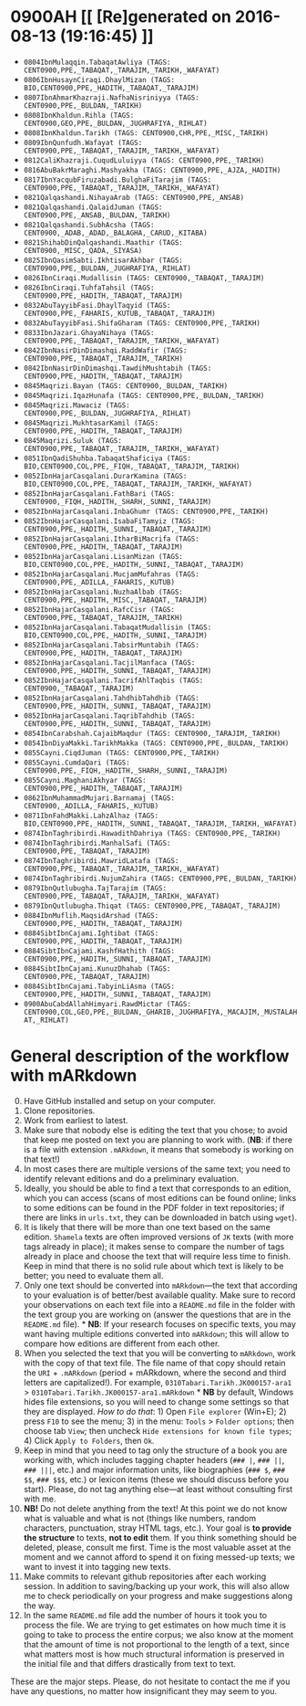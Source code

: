 # 0900AH [[ [Re]generated on 2016-08-13 (19:16:45) ]]

* `0804IbnMulaqqin.TabaqatAwliya (TAGS: CENT0900,PPE,_TABAQAT,_TARAJIM,_TARIKH,_WAFAYAT)`
* `0806IbnHusaynCiraqi.DhaylMizan (TAGS: BIO,CENT0900,PPE,_HADITH,_TABAQAT,_TARAJIM)`
* `0807IbnAhmarKhazraji.NafhaNisriniyya (TAGS: CENT0900,PPE,_BULDAN,_TARIKH)`
* `0808IbnKhaldun.Rihla (TAGS: CENT0900,GEO,PPE,_BULDAN,_JUGHRAFIYA,_RIHLAT)`
* `0808IbnKhaldun.Tarikh (TAGS: CENT0900,CHR,PPE,_MISC,_TARIKH)`
* `0809IbnQunfudh.Wafayat (TAGS: CENT0900,PPE,_TABAQAT,_TARAJIM,_TARIKH,_WAFAYAT)`
* `0812CaliKhazraji.CuqudLuluiyya (TAGS: CENT0900,PPE,_TARIKH)`
* `0816AbuBakrMaraghi.Mashyakha (TAGS: CENT0900,PPE,_AJZA,_HADITH)`
* `0817IbnYacqubFiruzabadi.BulghaFiTarajim (TAGS: CENT0900,PPE,_TABAQAT,_TARAJIM,_TARIKH,_WAFAYAT)`
* `0821Qalqashandi.NihayaArab (TAGS: CENT0900,PPE,_ANSAB)`
* `0821Qalqashandi.QalaidJuman (TAGS: CENT0900,PPE,_ANSAB,_BULDAN,_TARIKH)`
* `0821Qalqashandi.SubhAcsha (TAGS: CENT0900,_ADAB,_ADAD,_BALAGHA,_CARUD,_KITABA)`
* `0821ShihabDinQalqashandi.Maathir (TAGS: CENT0900,_MISC,_QADA,_SIYASA)`
* `0825IbnQasimSabti.IkhtisarAkhbar (TAGS: CENT0900,PPE,_BULDAN,_JUGHRAFIYA,_RIHLAT)`
* `0826IbnCiraqi.Mudallisin (TAGS: CENT0900,_TABAQAT,_TARAJIM)`
* `0826IbnCiraqi.TuhfaTahsil (TAGS: CENT0900,PPE,_HADITH,_TABAQAT,_TARAJIM)`
* `0832AbuTayyibFasi.DhaylTaqyid (TAGS: CENT0900,PPE,_FAHARIS,_KUTUB,_TABAQAT,_TARAJIM)`
* `0832AbuTayyibFasi.ShifaGharam (TAGS: CENT0900,PPE,_TARIKH)`
* `0833IbnJazari.GhayaNihaya (TAGS: CENT0900,PPE,_TABAQAT,_TARAJIM,_TARIKH,_WAFAYAT)`
* `0842IbnNasirDinDimashqi.RaddWafir (TAGS: CENT0900,PPE,_TABAQAT,_TARAJIM,_TARIKH)`
* `0842IbnNasirDinDimashqi.TawdihMushtabih (TAGS: CENT0900,PPE,_HADITH,_TABAQAT,_TARAJIM)`
* `0845Maqrizi.Bayan (TAGS: CENT0900,_BULDAN,_TARIKH)`
* `0845Maqrizi.IqazHunafa (TAGS: CENT0900,PPE,_BULDAN,_TARIKH)`
* `0845Maqrizi.Mawaciz (TAGS: CENT0900,PPE,_BULDAN,_JUGHRAFIYA,_RIHLAT)`
* `0845Maqrizi.MukhtasarKamil (TAGS: CENT0900,PPE,_HADITH,_TABAQAT,_TARAJIM)`
* `0845Maqrizi.Suluk (TAGS: CENT0900,PPE,_TABAQAT,_TARAJIM,_TARIKH,_WAFAYAT)`
* `0851IbnQadiShuhba.TabaqatShaficiya (TAGS: BIO,CENT0900,COL,PPE,_FIQH,_TABAQAT,_TARAJIM,_TARIKH)`
* `0852IbnHajarCasqalani.DurarKamina (TAGS: BIO,CENT0900,COL,PPE,_TABAQAT,_TARAJIM,_TARIKH,_WAFAYAT)`
* `0852IbnHajarCasqalani.FathBari (TAGS: CENT0900,_FIQH,_HADITH,_SHARH,_SUNNI,_TARAJIM)`
* `0852IbnHajarCasqalani.InbaGhumr (TAGS: CENT0900,PPE,_TARIKH)`
* `0852IbnHajarCasqalani.IsabaFiTamyiz (TAGS: CENT0900,PPE,_HADITH,_SUNNI,_TABAQAT,_TARAJIM)`
* `0852IbnHajarCasqalani.ItharBiMacrifa (TAGS: CENT0900,PPE,_HADITH,_TABAQAT,_TARAJIM)`
* `0852IbnHajarCasqalani.LisanMizan (TAGS: BIO,CENT0900,COL,PPE,_HADITH,_SUNNI,_TABAQAT,_TARAJIM)`
* `0852IbnHajarCasqalani.MucjamMufahras (TAGS: CENT0900,PPE,_ADILLA,_FAHARIS,_KUTUB)`
* `0852IbnHajarCasqalani.NuzhaAlbab (TAGS: CENT0900,PPE,_HADITH,_MISC,_TABAQAT,_TARAJIM)`
* `0852IbnHajarCasqalani.RafcCisr (TAGS: CENT0900,PPE,_TABAQAT,_TARAJIM,_TARIKH)`
* `0852IbnHajarCasqalani.TabaqatMudallisin (TAGS: BIO,CENT0900,COL,PPE,_HADITH,_SUNNI,_TARAJIM)`
* `0852IbnHajarCasqalani.TabsirMuntabih (TAGS: CENT0900,PPE,_HADITH,_TABAQAT,_TARAJIM)`
* `0852IbnHajarCasqalani.TacjilManfaca (TAGS: CENT0900,PPE,_HADITH,_SUNNI,_TABAQAT,_TARAJIM)`
* `0852IbnHajarCasqalani.TacrifAhlTaqbis (TAGS: CENT0900,_TABAQAT,_TARAJIM)`
* `0852IbnHajarCasqalani.TahdhibTahdhib (TAGS: CENT0900,PPE,_HADITH,_SUNNI,_TABAQAT,_TARAJIM)`
* `0852IbnHajarCasqalani.TaqribTahdhib (TAGS: CENT0900,PPE,_HADITH,_SUNNI,_TABAQAT,_TARAJIM)`
* `0854IbnCarabshah.CajaibMaqdur (TAGS: CENT0900,_TARAJIM,_TARIKH)`
* `0854IbnDiyaMakki.TarikhMakka (TAGS: CENT0900,PPE,_BULDAN,_TARIKH)`
* `0855Cayni.CiqdJuman (TAGS: CENT0900,PPE,_TARIKH)`
* `0855Cayni.CumdaQari (TAGS: CENT0900,PPE,_FIQH,_HADITH,_SHARH,_SUNNI,_TARAJIM)`
* `0855Cayni.MaghaniAkhyar (TAGS: CENT0900,PPE,_HADITH,_TABAQAT,_TARAJIM)`
* `0862IbnMuhammadMujari.Barnamaj (TAGS: CENT0900,_ADILLA,_FAHARIS,_KUTUB)`
* `0871IbnFahdMakki.LahzAlhaz (TAGS: BIO,CENT0900,PPE,_HADITH,_SUNNI,_TABAQAT,_TARAJIM,_TARIKH,_WAFAYAT)`
* `0874IbnTaghribirdi.HawadithDahriya (TAGS: CENT0900,PPE,_TARIKH)`
* `0874IbnTaghribirdi.ManhalSafi (TAGS: CENT0900,PPE,_TABAQAT,_TARAJIM)`
* `0874IbnTaghribirdi.MawridLatafa (TAGS: CENT0900,PPE,_TABAQAT,_TARAJIM,_TARIKH,_WAFAYAT)`
* `0874IbnTaghribirdi.NujumZahira (TAGS: CENT0900,PPE,_BULDAN,_TARIKH)`
* `0879IbnQutlubugha.TajTarajim (TAGS: CENT0900,PPE,_TABAQAT,_TARAJIM,_TARIKH,_WAFAYAT)`
* `0879IbnQutlubugha.Thiqat (TAGS: CENT0900,PPE,_TABAQAT,_TARAJIM)`
* `0884IbnMuflih.MaqsidArshad (TAGS: CENT0900,PPE,_HADITH,_TABAQAT,_TARAJIM)`
* `0884SibtIbnCajami.Ightibat (TAGS: CENT0900,PPE,_HADITH,_TABAQAT,_TARAJIM)`
* `0884SibtIbnCajami.KashfHathith (TAGS: CENT0900,PPE,_HADITH,_SUNNI,_TABAQAT,_TARAJIM)`
* `0884SibtIbnCajami.KunuzDhahab (TAGS: CENT0900,PPE,_TABAQAT,_TARAJIM)`
* `0884SibtIbnCajami.TabyinLiAsma (TAGS: CENT0900,PPE,_HADITH,_SUNNI,_TABAQAT,_TARAJIM)`
* `0900AbuCabdAllahHimyari.RawdMictar (TAGS: CENT0900,COL,GEO,PPE,_BULDAN,_GHARIB,_JUGHRAFIYA,_MACAJIM,_MUSTALAHAT,_RIHLAT)`


# General description of the workflow with mARkdown

0. Have GitHub installed and setup on your computer.
1. Clone repositories.
2. Work from earliest to latest.
3. Make sure that nobody else is editing the text that you chose; to avoid that keep me posted on text you are planning to work with. (**NB**: if there is a file with extension `.mARkdown`, it means that somebody is working on that text!)
4. In most cases there are multiple versions of the same text; you need to identify relevant editions and do a preliminary evaluation.
5. Ideally,  you should be able to find a text that corresponds to an edition,  which you can access (scans of most editions can be found online; links to some editions can be found in the PDF folder in text repositories; if there are links in `urls.txt`, they can be downloaded in batch using `wget`). 
6. It is likely that there will be more than one text based on the same edition. `Shamela` texts are often improved versions of `JK` texts (with more tags already in place);  it makes sense to compare the number of tags already in place and choose the text that will require less time to finish. Keep in mind that there is no solid rule about which text is likely to be better; you need to evaluate them all.
7. Only one text should be converted into `mARkdown`—the text that according to your evaluation is of better/best available quality. Make sure to record your observations on each text file into a `README.md` file in the folder with the text group you are working on (answer the questions that are in the `README.md` file).
 		* **NB**: If your research focuses on specific texts, you may want having multiple editions converted into `mARkdown`; this will allow to compare how editions are different from each other.
8. When you selected the text that you will be converting to `mARkdown`, work with the copy of that text file. The file name of that copy should retain the `URI` + `.mARkdown` (period + mARkdown,  where the second and third letters are capitalized!). For example, `0310Tabari.Tarikh.JK000157-ara1` > `0310Tabari.Tarikh.JK000157-ara1.mARkdown`
		* **NB** by default, Windows hides file extensions, so you will need to change some settings so that they are displayed. *How to do that*: 1) Open `File explorer` (Win+E); 2) press `F10` to see the menu; 3) in the menu: `Tools` > `Folder options`; then choose tab `View`; then uncheck `Hide extensions for known file types`; 4) Click `Apply to Folders`, then `Ok`.
9. Keep in mind that you need to tag only the structure of a book you are working with,  which includes tagging chapter headers (`### |`, `### ||`, `### |||`, etc.) and major information units, like biographies (`### $`, `### $$`, `### $$$`, etc.) or lexicon items (these we should discuss before you start). Please, do not tag anything else—at least without consulting first with me.
10. **NB!** Do not delete anything from the text! At this point we do not know what is valuable and what is not (things like numbers, random characters, punctuation, stray HTML tags, etc.). Your goal is **to provide the structure** to texts, **not to edit** them. If you think something should be deleted, please, consult me first. Time is the most valuable asset at the moment and we cannot afford to spend it on fixing messed-up texts; we want to invest it into tagging new texts.
10. Make commits to relevant github repositories after each working session. In addition to saving/backing up your work, this will also allow me to check periodically on your progress and make suggestions along the way.
11. In the same `README.md` file add the number of hours it took you to process the file. We are trying to get estimates on how much time it is going to take to process the entire corpus; we also know at the moment that the amount of time is not proportional to the length of a text, since what matters most is how much structural information is preserved in the initial file and that differs drastically from text to text.

These are the major steps.  Please, do not hesitate to contact the me if you have any questions, no matter how insignificant they may seem to you.

